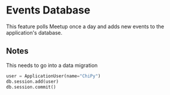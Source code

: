 # Events Database

This feature polls Meetup once a day and
adds new events to the application's database.

## Notes

This needs to go into a data migration

```python
user = ApplicationUser(name="ChiPy")
db.session.add(user)
db.session.commit()
```

